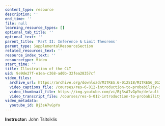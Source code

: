 ```yaml
---
content_type: resource
description: ''
end_time: ''
file: null
learning_resource_types: []
optional_tab_title: ''
optional_text: ''
parent_title: 'Part II: Inference & Limit Theorems'
parent_type: SupplementalResourceSection
related_resources_text: ''
resource_index_text: ''
resourcetype: Video
start_time: ''
title: Illustration of the CLT
uid: 9e9de27f-e1ea-c368-ad0b-32fea28357cf
video_files:
  archive_url: https://archive.org/download/MITRES.6-012S18/MITRES6_012S18_L19-04_300k.mp4
  video_captions_file: /courses/res-6-012-introduction-to-probability-spring-2018/f93f6f16e4b250739fb747060a211d60_Bj3sA7vGpYo.vtt
  video_thumbnail_file: https://img.youtube.com/vi/Bj3sA7vGpYo/default.jpg
  video_transcript_file: /courses/res-6-012-introduction-to-probability-spring-2018/21432e3c52944433a161519814706ab4_Bj3sA7vGpYo.pdf
video_metadata:
  youtube_id: Bj3sA7vGpYo
---
```


**Instructor:** John Tsitsiklis